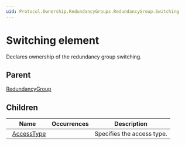 ```yaml
---
uid: Protocol.Ownership.RedundancyGroups.RedundancyGroup.Switching
---
```


# Switching element

Declares ownership of the redundancy group switching.

## Parent

[RedundancyGroup](xref:Protocol.Ownership.RedundancyGroups.RedundancyGroup)

## Children

|Name|Occurrences|Description|
|--- |--- |--- |
|&nbsp;&nbsp;[AccessType](xref:Protocol.Ownership.RedundancyGroups.RedundancyGroup.Switching.AccessType)||Specifies the access type.|
